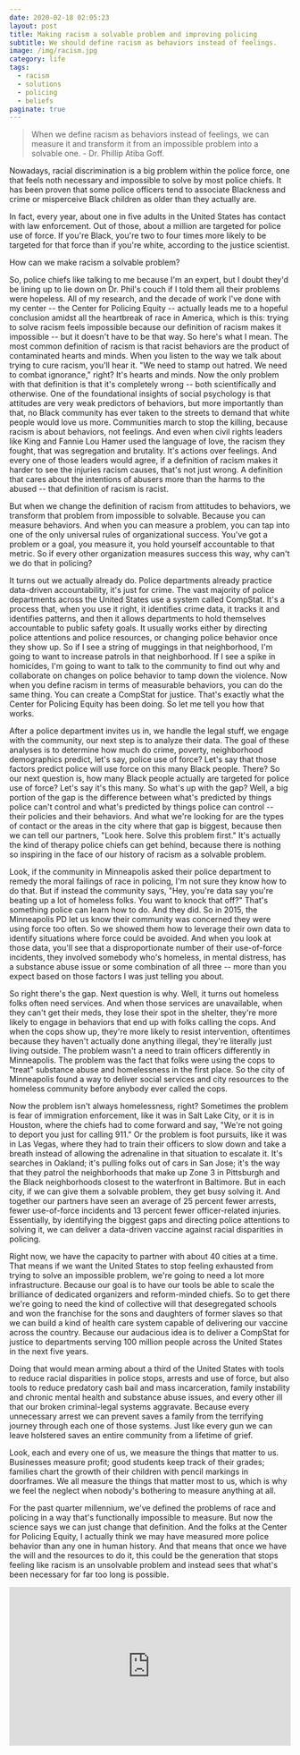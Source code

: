 ```yaml
---
date: 2020-02-18 02:05:23
layout: post
title: Making racism a solvable problem and improving policing 
subtitle: We should define racism as behaviors instead of feelings.
image: /img/racism.jpg
category: life
tags:
  - racism
  - solutions
  - policing
  - beliefs
paginate: true
---
```


> When we define racism as behaviors instead of feelings, we can measure it and transform it from an impossible problem into a solvable one. - Dr. Phillip Atiba Goff. 

Nowadays, racial discrimination is a big problem within the police force, one that feels noth necessary and impossible to solve by most police chiefs. It has been proven that some police officers tend to associate Blackness and crime or misperceive Black children as older than they actually are. 

In fact, every year, about one in five adults in the United States has contact with law enforcement. Out of those, about a million are targeted for police use of force. If you're Black, you're two to four times more likely to be targeted for that force than if you're white, according to the justice scientist.

How can we make racism a solvable problem?



So, police chiefs like talking to me because I'm an expert, but I doubt they'd be lining up to lie down on Dr. Phil's couch if I told them all their problems were hopeless. All of my research, and the decade of work I've done with my center -- the Center for Policing Equity -- actually leads me to a hopeful conclusion amidst all the heartbreak of race in America, which is this: trying to solve racism feels impossible because our definition of racism makes it impossible -- but it doesn't have to be that way. So here's what I mean. The most common definition of racism is that racist behaviors are the product of contaminated hearts and minds. When you listen to the way we talk about trying to cure racism, you'll hear it. "We need to stamp out hatred. We need to combat ignorance," right? It's hearts and minds. Now the only problem with that definition is that it's completely wrong -- both scientifically and otherwise. One of the foundational insights of social psychology is that attitudes are very weak predictors of behaviors, but more importantly than that, no Black community has ever taken to the streets to demand that white people would love us more. Communities march to stop the killing, because racism is about behaviors, not feelings. And even when civil rights leaders like King and Fannie Lou Hamer used the language of love, the racism they fought, that was segregation and brutality. It's actions over feelings. And every one of those leaders would agree, if a definition of racism makes it harder to see the injuries racism causes, that's not just wrong. A definition that cares about the intentions of abusers more than the harms to the abused -- that definition of racism is racist. 


But when we change the definition of racism from attitudes to behaviors, we transform that problem from impossible to solvable. Because you can measure behaviors. And when you can measure a problem, you can tap into one of the only universal rules of organizational success. You've got a problem or a goal, you measure it, you hold yourself accountable to that metric. So if every other organization measures success this way, why can't we do that in policing? 


It turns out we actually already do. Police departments already practice data-driven accountability, it's just for crime. The vast majority of police departments across the United States use a system called CompStat. It's a process that, when you use it right, it identifies crime data, it tracks it and identifies patterns, and then it allows departments to hold themselves accountable to public safety goals. It usually works either by directing police attentions and police resources, or changing police behavior once they show up. So if I see a string of muggings in that neighborhood, I'm going to want to increase patrols in that neighborhood. If I see a spike in homicides, I'm going to want to talk to the community to find out why and collaborate on changes on police behavior to tamp down the violence. Now when you define racism in terms of measurable behaviors, you can do the same thing. You can create a CompStat for justice. That's exactly what the Center for Policing Equity has been doing. So let me tell you how that works. 


After a police department invites us in, we handle the legal stuff, we engage with the community, our next step is to analyze their data. The goal of these analyses is to determine how much do crime, poverty, neighborhood demographics predict, let's say, police use of force? Let's say that those factors predict police will use force on this many Black people. There? So our next question is, how many Black people actually are targeted for police use of force? Let's say it's this many. So what's up with the gap? Well, a big portion of the gap is the difference between what's predicted by things police can't control and what's predicted by things police can control -- their policies and their behaviors. And what we're looking for are the types of contact or the areas in the city where that gap is biggest, because then we can tell our partners, "Look here. Solve this problem first." It's actually the kind of therapy police chiefs can get behind, because there is nothing so inspiring in the face of our history of racism as a solvable problem. 


Look, if the community in Minneapolis asked their police department to remedy the moral failings of race in policing, I'm not sure they know how to do that. But if instead the community says, "Hey, you're data say you're beating up a lot of homeless folks. You want to knock that off?" That's something police can learn how to do. And they did. So in 2015, the Minneapolis PD let us know their community was concerned they were using force too often. So we showed them how to leverage their own data to identify situations where force could be avoided. And when you look at those data, you'll see that a disproportionate number of their use-of-force incidents, they involved somebody who's homeless, in mental distress, has a substance abuse issue or some combination of all three -- more than you expect based on those factors I was just telling you about. 


So right there's the gap. Next question is why. Well, it turns out homeless folks often need services. And when those services are unavailable, when they can't get their meds, they lose their spot in the shelter, they're more likely to engage in behaviors that end up with folks calling the cops. And when the cops show up, they're more likely to resist intervention, oftentimes because they haven't actually done anything illegal, they're literally just living outside. The problem wasn't a need to train officers differently in Minneapolis. The problem was the fact that folks were using the cops to "treat" substance abuse and homelessness in the first place. So the city of Minneapolis found a way to deliver social services and city resources to the homeless community before anybody ever called the cops. 

Now the problem isn't always homelessness, right? Sometimes the problem is fear of immigration enforcement, like it was in Salt Lake City, or it is in Houston, where the chiefs had to come forward and say, "We're not going to deport you just for calling 911." Or the problem is foot pursuits, like it was in Las Vegas, where they had to train their officers to slow down and take a breath instead of allowing the adrenaline in that situation to escalate it. It's searches in Oakland; it's pulling folks out of cars in San Jose; it's the way that they patrol the neighborhoods that make up Zone 3 in Pittsburgh and the Black neighborhoods closest to the waterfront in Baltimore. But in each city, if we can give them a solvable problem, they get busy solving it. And together our partners have seen an average of 25 percent fewer arrests, fewer use-of-force incidents and 13 percent fewer officer-related injuries. Essentially, by identifying the biggest gaps and directing police attentions to solving it, we can deliver a data-driven vaccine against racial disparities in policing. 


Right now, we have the capacity to partner with about 40 cities at a time. That means if we want the United States to stop feeling exhausted from trying to solve an impossible problem, we're going to need a lot more infrastructure. Because our goal is to have our tools be able to scale the brilliance of dedicated organizers and reform-minded chiefs. So to get there we're going to need the kind of collective will that desegregated schools and won the franchise for the sons and daughters of former slaves so that we can build a kind of health care system capable of delivering our vaccine across the country. Because our audacious idea is to deliver a CompStat for justice to departments serving 100 million people across the United States in the next five years. 

Doing that would mean arming about a third of the United States with tools to reduce racial disparities in police stops, arrests and use of force, but also tools to reduce predatory cash bail and mass incarceration, family instability and chronic mental health and substance abuse issues, and every other ill that our broken criminal-legal systems aggravate. Because every unnecessary arrest we can prevent saves a family from the terrifying journey through each one of those systems. Just like every gun we can leave holstered saves an entire community from a lifetime of grief. 


Look, each and every one of us, we measure the things that matter to us. Businesses measure profit; good students keep track of their grades; families chart the growth of their children with pencil markings in doorframes. We all measure the things that matter most to us, which is why we feel the neglect when nobody's bothering to measure anything at all. 

For the past quarter millennium, we've defined the problems of race and policing in a way that's functionally impossible to measure. But now the science says we can just change that definition. And the folks at the Center for Policing Equity, I actually think we may have measured more police behavior than any one in human history. And that means that once we have the will and the resources to do it, this could be the generation that stops feeling like racism is an unsolvable problem and instead sees that what's been necessary for far too long is possible. 

<div style="max-width:854px"><div style="position:relative;height:0;padding-bottom:56.25%"><iframe src="https://embed.ted.com/talks/dr_phillip_atiba_goff_how_we_can_make_racism_a_solvable_problem_and_improve_policing" width="854" height="480" style="position:absolute;left:0;top:0;width:100%;height:100%" frameborder="0" scrolling="no" allowfullscreen></iframe></div></div>